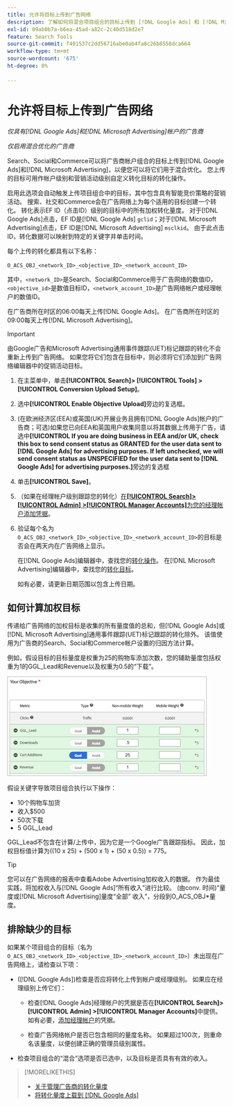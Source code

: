 ```yaml
---
title: 允许将目标上传到广告网络
description: 了解如何将混合项目组合的目标上传到 [!DNL Google Ads] 和 [!DNL Microsoft Advertising]。
exl-id: 09ab0b7a-b6ea-45ad-a82c-2c40d518d2e7
feature: Search Tools
source-git-commit: f491537c2dd56716abe0ab4fa8c26b8558dca664
workflow-type: tm+mt
source-wordcount: '675'
ht-degree: 0%

---
```


# 允许将目标上传到广告网络

*仅具有[!DNL Google Ads]和[!DNL Microsoft Advertising]帐户的广告商*

*仅启用混合优化的广告商*

Search、Social和Commerce可以将广告商帐户组合的目标上传到[!DNL Google Ads]和[!DNL Microsoft Advertising]，以便您可以将它们用于混合优化。 您上传的目标可用作帐户级别和营销活动级别自定义转化目标的转化操作。

启用此选项会自动触发上传项目组合中的目标，其中包含具有智能竞价策略的营销活动。 搜索、社交和Commerce会在广告网络上为每个适用的目标创建一个转化。 转化表示EF ID（点击ID）级别的目标中的所有加权转化量度。 对于[!DNL Google Ads]点击，EF ID是[!DNL Google Ads] `gclid`；对于[!DNL Microsoft Advertising]点击，EF ID是[!DNL Microsoft Advertising] `msclkid`。 由于此点击ID，转化数据可以映射到特定的关键字并单击时间。

每个上传的转化都具有以下名称：

`O_ACS_OBJ_<network_ID>_<objective_ID>_<network_account_ID>`

其中，`<network_ID>`是Search、Social和Commerce用于广告网络的数值ID，`<objective_id>`是数值目标ID，`<network_account_ID>`是广告网络帐户或经理帐户的数值ID。

在广告商所在时区的06:00每天上传[!DNL Google Ads]。 在广告商所在时区的09:00每天上传[!DNL Microsoft Advertising]。

>[!IMPORTANT]
>
>由Google广告和Microsoft Advertising通用事件跟踪(UET)标记跟踪的转化不会重新上传到广告网络。 如果您将它们包含在目标中，则必须将它们添加到广告网络编辑器中的促销活动目标。

1. 在主菜单中，单击&#x200B;**[!UICONTROL Search]> [!UICONTROL Tools] >[!UICONTROL Conversion Upload Setup]**。

1. 选中&#x200B;**[!UICONTROL Enable Objective Upload]**&#x200B;旁边的复选框。

1. (在欧洲经济区(EEA)或英国(UK)开展业务且拥有[!DNL Google Ads]帐户的广告商；可选)如果您已向EEA和英国用户收集同意以将其数据上传用于广告，请选中&#x200B;**[!UICONTROL If you are doing business in EEA and/or UK, check this box to send consent status as GRANTED for the user data sent to [!DNL Google Ads] for advertising purposes. If left unchecked, we will send consent status as UNSPECIFIED for the user data sent to [!DNL Google Ads] for advertising purposes.]**&#x200B;旁边的复选框

1. 单击&#x200B;**[!UICONTROL Save]**。

1. （如果在经理帐户级别跟踪您的转化）[在&#x200B;**[!UICONTROL Search]> [!UICONTROL Admin] >[!UICONTROL Manager Accounts]**&#x200B;为您的经理帐户添加凭据](/help/search-social-commerce/admin/manager-accounts.md)。

1. 验证每个名为`O_ACS_OBJ_<network_ID>_<objective_ID>_<network_account_ID>`的目标是否会在两天内在广告网络上显示。

   在[!DNL Google Ads]编辑器中，查找您的[转化操作](https://support.google.com/google-ads/answer/11461796)。 在[!DNL Microsoft Advertising]编辑器中，查找您的[转化目标](https://help.ads.microsoft.com/#apex/ads/en/56709)。

   如有必要，请更新日期范围以包含上传日期。

## 如何计算加权目标

传递给广告网络的加权目标是收集的所有量度值的总和，但[!DNL Google Ads]或[!DNL Microsoft Advertising]通用事件跟踪(UET)标记跟踪的转化除外。 该值使用为广告商的Search、Social和Commerce帐户设置的归因方法计算。

例如，假设目标的目标量度是权重为25的购物车添加次数，您的辅助量度包括权重为1的GGL_Lead和Revenue以及权重为0.5的“下载”。

![加权目标示例](/help/search-social-commerce/assets/objective-example.png "加权目标示例")

假设关键字导致项目组合执行以下操作：

* 10个购物车加货
* 收入$500
* 50次下载
* 5 GGL_Lead

GGL_Lead不包含在计算/上传中，因为它是一个Google广告跟踪指标。 因此，加权目标值计算为((10 x 25) + (500 x 1) + (50 x 0.5)) = 775。

>[!TIP]
>
>您可以在广告网络的报表中查看Adobe Advertising加权收入的数据。 作为最佳实践，将加权收入与[!DNL Google Ads]“所有收入”进行比较。 (由conv. 时间)”量度或[!DNL Microsoft Advertising]量度“全部” 收入”，分段到O_ACS_OBJ*量度。<!--clarify -->

## 排除缺少的目标

如果某个项目组合的目标（名为`O_ACS_OBJ_<network_ID>_<objective_ID>_<network_account_ID>`）未出现在广告网络上，请检查以下项：

* ([!DNL Google Ads])检查是否应将转化上传到帐户或经理级别。 如果应在经理级别上传它们：

   * 检查[!DNL Google Ads]经理帐户的凭据是否在&#x200B;**[!UICONTROL Search]> [!UICONTROL Admin] >[!UICONTROL Manager Accounts]**&#x200B;中提供。 如有必要，[添加经理帐户](/help/search-social-commerce/admin/manager-accounts.md)的凭据。

   * 检查广告网络帐户是否已包含相同的量度名称。 如果超过100次，则重命名该量度，以便创建正确的管理员级别属性。

* 检查项目组合的“混合”选项是否已选中，以及目标是否具有有效的收入。

>[!MORELIKETHIS]
>
>* [关于管理广告商的转化量度](/help/search-social-commerce/admin/conversion-metrics/conversion-metric-about.md)
>* [将转化量度上载到 [!DNL Google Ads]](conversion-metrics-upload-to-google.md)
